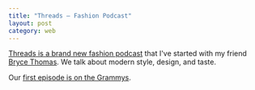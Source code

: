 ```yaml
---
title: "Threads – Fashion Podcast"
layout: post
category: web
---
```


[Threads is a brand new fashion podcast](http://threadspodcast.com) that I've started with my friend [Bryce Thomas](http://brycethomasphotography.com). We talk about modern style, design, and taste.

Our [first episode is on the Grammys](http://threadspodcast.com/1).